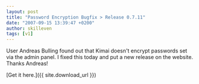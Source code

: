 ```yaml
---
layout: post
title: "Password Encryption Bugfix > Release 0.7.11"
date: "2007-09-15 13:39:47 +0200"
author: skilleven
tags: [v1]
---
```


User Andreas Bulling found out that Kimai doesn't encrypt passwords set via the admin panel.
I fixed this today and put a new release on the website. Thanks Andreas!

[Get it here.]({{ site.download_url }})
